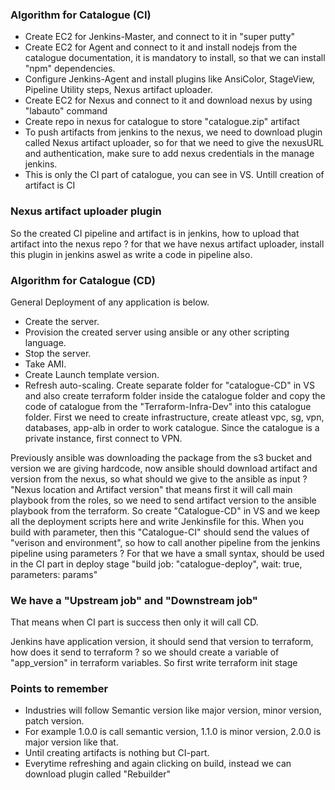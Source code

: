### Algorithm for Catalogue (CI)
- Create EC2 for Jenkins-Master, and connect to it in "super putty"
- Create EC2 for Agent and connect to it and install nodejs from the catalogue documentation, it is mandatory
  to install, so that we can install "npm" dependencies.
- Configure Jenkins-Agent and install plugins like AnsiColor, StageView, Pipeline Utility steps, Nexus
  artifact uploader.
- Create EC2 for Nexus and connect to it and download nexus by using "labauto" command
- Create repo in nexus for catalogue to store "catalogue.zip" artifact
- To push artifacts from jenkins to the nexus, we need to download plugin called Nexus artifact uploader, so
  for that we need to give the nexusURL and authentication, make sure to add nexus credentials in the manage
  jenkins.
- This is only the CI part of catalogue, you can see in VS. Untill creation of artifact is CI

### Nexus artifact uploader plugin
So the created CI pipeline and artifact is in jenkins, how to upload that artifact into the nexus repo ? for that we have nexus artifact uploader, install this plugin in jenkins aswel as write a code in pipeline also.

### Algorithm for Catalogue (CD)
General Deployment of any application is below.
- Create the server.
- Provision the created server using ansible or any other scripting language.
- Stop the server.
- Take AMI.
- Create Launch template version.
- Refresh auto-scaling.
Create separate folder for "catalogue-CD" in VS and also create terraform folder inside the catalogue folder and copy the code of catalogue from the "Terraform-Infra-Dev" into this catalogue folder. First we need to create infrastructure, create atleast vpc, sg, vpn, databases, app-alb in order to work catalogue. Since the catalogue is a private instance, first connect to VPN.

Previously ansible was downloading the package from the s3 bucket and version we are giving hardcode, now ansible should download artifact and version from the nexus, so what should we give to the ansible as input ? "Nexus location and Artifact version" that means first it will call main playbook from the roles, so we need to send artifact version to the ansible playbook from the terraform. So create "Catalogue-CD" in VS and we keep all the deployment scripts here and write Jenkinsfile for this. When you build with parameter, then this "Catalogue-CI" should send the values of "verison and environment", so how to call another pipeline from the jenkins pipeline using parameters ? For that we have a small syntax, should be used in the CI part in deploy stage "build job: "catalogue-deploy", wait: true, parameters: params"

### We have a "Upstream job" and "Downstream job"
That means when CI part is success then only it will call CD.

Jenkins have application version, it should send that version to terraform, how does it send to terraform ? so we should create a variable of "app_version" in terraform variables. So first write terraform init stage


### Points to remember
- Industries will follow Semantic version like major version, minor version, patch version.
- For example 1.0.0 is call semantic version, 1.1.0 is minor version, 2.0.0 is major version like that.
- Until creating artifacts is nothing but CI-part.
- Everytime refreshing and again clicking on build, instead we can download plugin called "Rebuilder"
